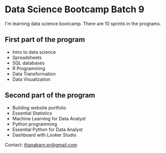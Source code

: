 # Data Science Bootcamp Batch 9

I'm learning data science bootcamp. There are 10 sprints in the programs.

## First part of the program

- Intro to data science
- Spreadsheets
- SQL databases
- R Programming
- Data Transformation
- Data Visualization

## Second part of the program

- Building website portfolio
- Essential Statistics
- Machine Learning for Data Analyst
- Python programming
- Essential Python for Data Analyst
- Dashboard with Looker Studio

Contact: thanakarn.pr@gmail.com
